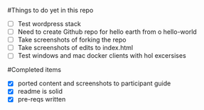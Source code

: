 #Things to do yet in this repo

- [ ] Test wordpress stack
- [ ] Need to create Github repo for hello earth from o hello-world
- [ ] Take screenshots of forking the repo
- [ ] Take screenshots of edits to index.html
- [ ] Test windows and mac docker clients with hol excersises

#Completed items
- [x] ported content and screenshots to participant guide
- [x] readme is solid
- [x] pre-reqs written
